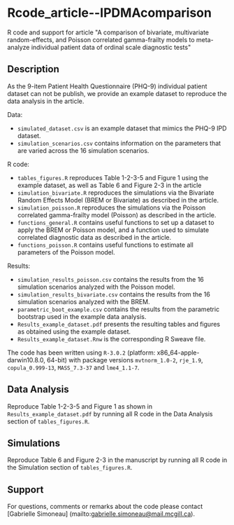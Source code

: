 # Rcode_article--IPDMAcomparison
R code and support for article "A comparison of bivariate, multivariate random-effects, and Poisson correlated gamma-frailty models to meta-analyze individual patient data of ordinal scale diagnostic tests"

## Description

As the 9-item Patient Health Questionnaire (PHQ-9) individual patient dataset can not be publish, we provide an example dataset to reproduce the data analysis in the article. 

Data:
* `simulated_dataset.csv` is an example dataset that mimics the PHQ-9 IPD dataset.
* `simulation_scenarios.csv` contains information on the parameters that are varied across the 16 simulation scenarios.

R code:
* `tables_figures.R` reproduces Table 1-2-3-5 and Figure 1 using the example dataset, as well as Table 6 and Figure 2-3 in the article
* `simulation_bivariate.R` reproduces the simulations via the Bivariate Random Effects Model (BREM or Bivariate) as described in the article.
* `simulation_poisson.R` reproduces the simulations via the Poisson correlated gamma-frailty model (Poisson) as described in the article.
* `functions_general.R` contains useful functions to set up a dataset to apply the BREM or Poisson model, and a function used to simulate correlated diagnostic data as described in the article.
* `functions_poisson.R` contains useful functions to estimate all parameters of the Poisson model.

Results:
* `simulation_results_poisson.csv` contains the results from the 16 simulation scenarios analyzed with the Poisson model.
* `simulation_results_bivariate.csv` contains the results from the 16 simulation scenarios analyzed with the BREM.
* `parametric_boot_example.csv` contains the results from the parametric bootstrap used in the example data analysis. 
* `Results_example_dataset.pdf` presents the resulting tables and figures as obtained using the example dataset.
* `Results_example_dataset.Rnw` is the corresponding R Sweave file.

The code has been written using `R-3.0.2` (platform: x86_64-apple-darwin10.8.0, 64-bit) with 
package versions `mvtnorm_1.0-2`, `rje_1.9`, `copula_0.999-13`, `MASS_7.3-37` and `lme4_1.1-7`. 

## Data Analysis

Reproduce Table 1-2-3-5 and Figure 1 as shown in `Results_example_dataset.pdf` by running all R code in the Data Analysis section of `tables_figures.R`.

## Simulations

Reproduce Table 6 and Figure 2-3 in the manuscript by running all R code in the Simulation section of `tables_figures.R`.

## Support

For questions, comments or remarks about the code please contact [Gabrielle Simoneau] (mailto:gabrielle.simoneau@mail.mcgill.ca).